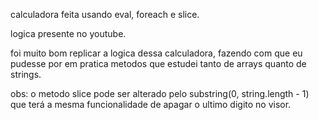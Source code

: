 calculadora feita usando eval, foreach e slice.

logica presente no youtube.

foi muito bom replicar a logica dessa calculadora, fazendo com que eu pudesse por em pratica metodos que estudei tanto de arrays quanto de strings.

obs: o metodo slice pode ser alterado pelo substring(0, string.length - 1) que terá a mesma funcionalidade de apagar o ultimo digito no visor.